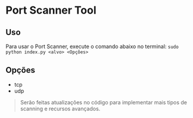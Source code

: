 # Port Scanner Tool

## Uso
  Para usar o Port Scanner, execute o comando abaixo no terminal:
  ```sudo python index.py <alvo> <Opções>```

## Opções
  * tcp
  * udp

> Serão feitas atualizações no código para implementar mais tipos de scanning e recursos avançados.
